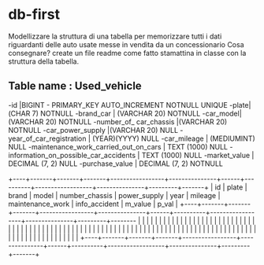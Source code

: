 # db-first
Modellizzare la struttura di una tabella per memorizzare tutti i dati riguardanti delle auto usate messe in vendita da un concessionario
Cosa consegnare?
create un file readme come fatto stamattina in classe con la struttura della tabella.

## Table name : Used_vehicle 
-id |BIGINT - PRIMARY_KEY AUTO_INCREMENT NOTNULL UNIQUE
-plate|(CHAR 7) NOTNULL
-brand_car | (VARCHAR 20) NOTNULL
-car_model| (VARCHAR 20)  NOTNULL
-number_of_ car_chassis |(VARCHAR 20) NOTNULL
-car_power_supply |(VARCHAR 20) NULL
-year_of_car_registration | (YEAR)(YYYY) NULL
-car_mileage | (MEDIUMINT) NULL
-maintenance_work_carried_out_on_cars | TEXT (1000) NULL
-information_on_possible_car_accidents | TEXT (1000) NULL
-market_value | DECIMAL (7, 2) NULL
-purchase_value | DECIMAL (7, 2) NOTNULL


+----+-------+-------+-------+-----------------+---------------+------+----------+------------------+---------------+---------+-------+
| id | plate | brand | model | number_chassis  | power_supply  | year | mileage  | maintenance_work | info_accident | m_value | p_val |
+----+-------+-------+-------+-----------------+---------------+------+----------+------------------+---------------+---------+--------
|    |       |       |       |                 |               |      |          |                  |               |         |       |
|    |       |       |       |                 |               |      |          |                  |               |         |       |
|    |       |       |       |                 |               |      |          |                  |               |         |       |
|    |       |       |       |                 |               |      |          |                  |               |         |       |
|    |       |       |       |                 |               |      |          |                  |               |         |       |
|    |       |       |       |                 |               |      |          |                  |               |         |       |
|    |       |       |       |                 |               |      |          |                  |               |         |       |
|    |       |       |       |                 |               |      |          |                  |               |         |       |
+----+-------+-------+-------+-----------------+---------------+------+----------+------------------+---------------+---------+-------+